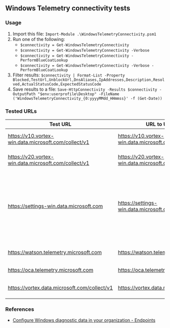 ## Windows Telemetry connectivity tests

### Usage
1. Import this file: `Import-Module .\WindowsTelemetryConnectivity.psm1`
1. Run one of the following:
    * `$connectivity = Get-WindowsTelemetryConnectivity`
    * `$connectivity = Get-WindowsTelemetryConnectivity -Verbose`
    * `$connectivity = Get-WindowsTelemetryConnectivity -PerformBlueCoatLookup`
    * `$connectivity = Get-WindowsTelemetryConnectivity -Verbose -PerformBlueCoatLookup`
1. Filter results: `$connectivity | Format-List -Property Blocked,TestUrl,UnblockUrl,DnsAliases,IpAddresses,Description,Resolved,ActualStatusCode,ExpectedStatusCode`
1. Save results to a file: `Save-HttpConnectivity -Results $connectivity -OutputPath "$env:userprofile\Desktop" -FileName ('WindowsTelemetryConnectivity_{0:yyyyMMdd_HHmmss}' -f (Get-Date))`

### Tested URLs

| Test URL | URL to Unblock | Description |
| -- | -- | -- |
| https://v10.vortex-win.data.microsoft.com/collect/v1 | https://v10.vortex-win.data.microsoft.com | Diagnostic/telemetry data for Windows 10 1607 and later. |
| https://v20.vortex-win.data.microsoft.com/collect/v1 | https://v20.vortex-win.data.microsoft.com | Diagnostic/telemetry data for Windows 10 1703 and later. |
| https://settings-win.data.microsoft.com | https://settings-win.data.microsoft.com | Used by applications, such as Windows Connected User Experiences and Telemetry component and Windows Insider Program, to dynamically update their configuration. |
| https://watson.telemetry.microsoft.com | https://watson.telemetry.microsoft.com | Windows Error Reporting (WER) data. |
| https://oca.telemetry.microsoft.com | https://oca.telemetry.microsoft.com | Online Crash Analysis (OCA) data. |
| https://vortex.data.microsoft.com/collect/v1 | https://vortex.data.microsoft.com | OneDrive application for Windows 10 data. |

### References
* [Configure Windows diagnostic data in your organization - Endpoints](https://docs.microsoft.com/en-us/windows/privacy/configure-windows-diagnostic-data-in-your-organization#endpoints)